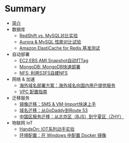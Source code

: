 # Summary

* [简介](README.md)
* 数据库
  * [RedShift vs. MySQL对比实验](RedShift_MySQL.md)
  * [Aurora & MySQL 性能对比试验](Aurora-vs-MySQL.md)
  * [Amazon ElastiCache for Redis 基准测试](redis_benchmark.md)
* 自动部署    
  * [EC2,EBS,AMI,Snapshot自动打Tag](EC2_Auto_Tag.md)
  * [MongoDB: MongoDB快速部署](MangoDB.md)
  * [NFS: 利用S3FS自建NFS](S3fs.md)
* 网络 & 加速
  * [海外域名部署方案：海外域名向国内用户提供服务](ByPassICP.md)
  * [VPC 配置指南](vpc_guide.md)
* 迁移服务
  * [镜像迁移：SMS & VM-Import快速上手](SMS_vm-import.md)
  * [域名迁移：从GoDaddy到Route 53](TransferDomainRoute53.md)
  * [中国区服务迁移：从北京区（BJS）到宁夏区（ZHY）](BJStoZHY.md)
* 物联网 IoT
  * <a href="https://chinalabs.github.io/aws-iot-labs/" target="_blank">HandsOn: IOT系列动手实验</a>
  * [环境配置：在 Windows 中配置 Docker 镜像](DockerGuide.md)
